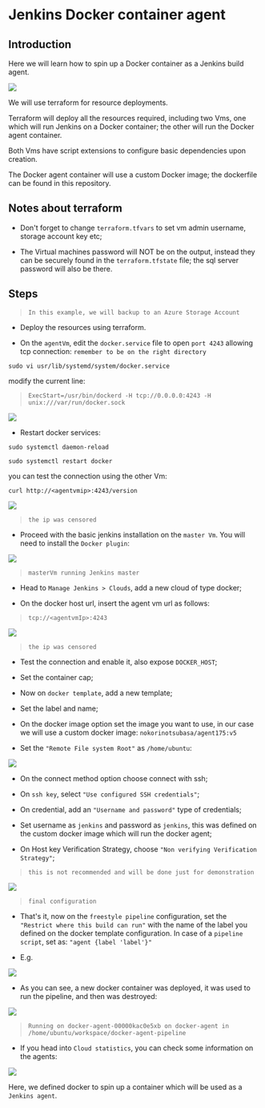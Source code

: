 # Jenkins Docker container agent

## Introduction 

Here we will learn how to spin up a Docker container as a Jenkins build agent.

![](https://github.com/nokorinotsubasa/project-docker-agent/blob/0b0d399f94731fb376a0ec5675af6ed972fc379f/images/Architecture.png)

We will use terraform for resource deployments.

Terraform will deploy all the resources required, including two Vms, one which will run Jenkins on a Docker container; the other will run the Docker agent container.

Both Vms have script extensions to configure basic dependencies upon creation.

The Docker agent container will use a custom Docker image; the dockerfile can be found in this repository.

## Notes about terraform

- Don't forget to change `terraform.tfvars` to set vm admin username, storage account key etc;

- The Virtual machines password will NOT be on the output, instead they can be securely found in the `terraform.tfstate` file; the sql server password will also be there.


## Steps

>`In this example, we will backup to an Azure Storage Account`

- Deploy the resources using terraform.

- On the `agentVm`, edit the `docker.service` file to open `port 4243` allowing tcp connection: `remember to be on the right directory`

`sudo vi usr/lib/systemd/system/docker.service`

modify the current line: 

>`ExecStart=/usr/bin/dockerd -H tcp://0.0.0.0:4243 -H unix:///var/run/docker.sock`

![](https://github.com/nokorinotsubasa/project-docker-agent/blob/1388f56c3cfcb3e2416d5c6383ab16a9b3cc3d6c/images/dockerserviceModification.png)


- Restart docker services:

`sudo systemctl daemon-reload`

`sudo systemctl restart docker`

you can test the connection using the other Vm:

`curl http://<agentvmip>:4243/version`

![](https://github.com/nokorinotsubasa/project-docker-agent/blob/1388f56c3cfcb3e2416d5c6383ab16a9b3cc3d6c/images/curlTest.png)

>`the ip was censored`

- Proceed with the basic jenkins installation on the `master Vm`. You will need to install the `Docker plugin`:

![](https://github.com/nokorinotsubasa/project-docker-agent/blob/1388f56c3cfcb3e2416d5c6383ab16a9b3cc3d6c/images/JenkinsInititalSetup.png)

>`masterVm running Jenkins master`

- Head to `Manage Jenkins > Clouds`, add a new cloud of type docker;

- On the docker host url, insert the agent vm url as follows:

>`tcp://<agentvmIp>:4243`

![](https://github.com/nokorinotsubasa/project-docker-agent/blob/1388f56c3cfcb3e2416d5c6383ab16a9b3cc3d6c/images/NewCloudConfiguration.png)

>`the ip was censored`

- Test the connection and enable it, also expose `DOCKER_HOST`;

- Set the container cap;

- Now on `docker template`, add a new template;

- Set the label and name;

- On the docker image option set the image you want to use, in our case we will use a custom docker image:
`nokorinotsubasa/agent175:v5`

- Set the `"Remote File system Root"` as `/home/ubuntu`:

![](https://github.com/nokorinotsubasa/project-docker-agent/blob/1388f56c3cfcb3e2416d5c6383ab16a9b3cc3d6c/images/DockerAgentTemplateConfiguration.png)

- On the connect method option choose connect with ssh;

- On `ssh key`, select `"Use configured SSH credentials"`;

- On credential, add an `"Username and password"` type of credentials;

- Set username as `jenkins` and password as `jenkins`, this was defined on the custom docker image which will run the docker agent;

- On Host key Verification Strategy, choose `"Non verifying Verification Strategy"`;

>`this is not recommended and will be done just for demonstration`

![](https://github.com/nokorinotsubasa/project-docker-agent/blob/1388f56c3cfcb3e2416d5c6383ab16a9b3cc3d6c/images/DockerAgentTemplateSSHConfiguration.png)

>`final configuration`

- That's it, now on the `freestyle pipeline` configuration, set the `"Restrict where this build can run"` with the name of the label you defined on the docker template configuration.
In case of a `pipeline script`, set as:
`"agent {label 'label'}"`

- E.g.

![](https://github.com/nokorinotsubasa/project-docker-agent/blob/1388f56c3cfcb3e2416d5c6383ab16a9b3cc3d6c/images/pipelineScript.png)

- As you can see, a new docker container was deployed, it was used to run the pipeline, and then was destroyed:

![](https://github.com/nokorinotsubasa/project-docker-agent/blob/1388f56c3cfcb3e2416d5c6383ab16a9b3cc3d6c/images/docker-agent-pipeline.png)

>`Running on docker-agent-00000kac0e5xb on docker-agent in /home/ubuntu/workspace/docker-agent-pipeline`

- If you head into `Cloud statistics`, you can check some information on the agents:

![](https://github.com/nokorinotsubasa/project-docker-agent/blob/1388f56c3cfcb3e2416d5c6383ab16a9b3cc3d6c/images/Jenkins%20Cloud%20Statistics.png)

Here, we defined docker to spin up a container which will be used as a `Jenkins agent`.
